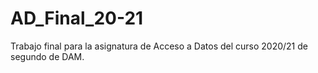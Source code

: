 # AD_Final_20-21
Trabajo final para la asignatura de Acceso a Datos del curso 2020/21 de segundo de DAM.
